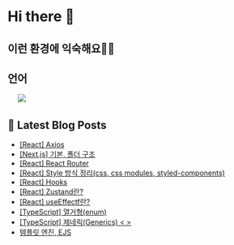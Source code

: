 # Hi there 👋

## 이런 환경에 익숙해요✍🏼

## 언어

<p>
  <img alt="" src="https://img.shields.io/badge/javascript-F7DF1E?style=for-the-badge&logo=javascript&logoColor=black">
  <img alt="" src="https://img.shields.io/badge/jquery-0769AD?style=for-the-badge&logo=jquery&logoColor=white">
  <img alt="" src="https://img.shields.io/badge/html5-E34F26?style=for-the-badge&logo=html5&logoColor=white">
  <img alt="" src="https://img.shields.io/badge/css-1572B6?style=for-the-badge&logo=css3&logoColor=white">
  <img alt="" src="https://img.shields.io/badge/react-61DAFB?style=for-the-badge&logo=react&logoColor=black">
  <img src="https://img.shields.io/badge/python-3776AB?style=for-the-badge&logo=python&logoColor=white">
  </p>

## 📕 Latest Blog Posts

<ul><li><a href='https://yo09.tistory.com/32' target='_blank'>[React] Axios</a></li><li><a href='https://yo09.tistory.com/31' target='_blank'>[Next.js] 기본, 폴더 구조</a></li><li><a href='https://yo09.tistory.com/30' target='_blank'>[React] React Router</a></li><li><a href='https://yo09.tistory.com/29' target='_blank'>[React] Style 방식 정리(css, css modules, styled-components)</a></li><li><a href='https://yo09.tistory.com/28' target='_blank'>[React] Hooks</a></li><li><a href='https://yo09.tistory.com/27' target='_blank'>[React] Zustand란?</a></li><li><a href='https://yo09.tistory.com/26' target='_blank'>[React] useEffectf란?</a></li><li><a href='https://yo09.tistory.com/25' target='_blank'>[TypeScript] 열거형(enum)</a></li><li><a href='https://yo09.tistory.com/24' target='_blank'>[TypeScript] 제네릭(Generics) &lt; &gt;</a></li><li><a href='https://yo09.tistory.com/23' target='_blank'>템플릿 엔진, EJS</a></li></ul>